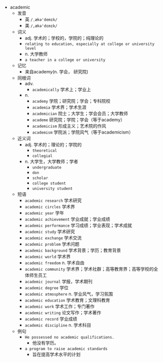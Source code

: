 - academic
  - 发音
    - 英 `/ˌækə'demɪk/`
    - 美 `/,ækə'dɛmɪk/`
  - 词义
    - adj. 学术的；学校的，学院的；纯理论的
    - `relating to education, especially at college or university level`
    - n. 大学教师
    - `a teacher in a college or university`
  - 记忆
    - 来自academy(n. 学会， 研究院)
  - 同根词
    - adv.
      - `academically` 学术上；学业上
    - n.
      - `academy` 学院；研究院；学会；专科院校
      - `academia` 学术界；学术生涯
      - `academician` 院士；大学生；学会会员；大学教师
      - `academe` 研究院；学院；学会（等于academy）
      - `academicism` 形成主义；艺术院的作风
      - `academism` 学院派；学院风气（等于academicism）
  - 近义词
    - adj. 学术的；理论的；学院的
      - `theoretical`
      - `collegial`
    - n. 大学生，大学教师；学者
      - `undergraduate`
      - `don`
      - `scholar`
      - `college student`
      - `university student`
  - 短语
    - `academic research` 学术研究 
    - `academic circles` 学术界 
    - `academic year` 学年 
    - `academic achievement` 学业成就；学业成绩 
    - `academic performance` 学习成绩；学业表现；学术成就 
    - `academic study` 学术研究 
    - `academic exchange` 学术交流 
    - `academic problem` 学术问题 
    - `academic background` 学术背景；学历；教育背景 
    - `academic world` 学术界 
    - `academic freedom` n. 学术自由 
    - `academic community` 学术界；学术社群；高等教育界；高等学校的全体师生员工 
    - `academic journal` 学报，学术期刊 
    - `academic degree` 学位 
    - `academic atmosphere` n. 学业风气，学习氛围 
    - `academic education` 学术教育；文理科教育 
    - `academic work` 学术工作；专门著作 
    - `academic writing` 论文写作；学术著作 
    - `academic record` 学业成绩 
    - `academic discipline` n. 学术科目 
  - 例句
    - `He possessed no academic qualifications.`
      - 他没有学历。
    - `a program to raise academic standards`
      - 旨在提高学术水平的计划


